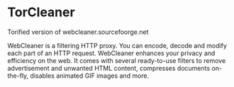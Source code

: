 # TorCleaner
Torified version of webcleaner.sourcefoorge.net

WebCleaner is a filtering HTTP proxy. You can encode, decode and modify
each part of an HTTP request. WebCleaner enhances your privacy and
efficiency on the web. It comes with several ready-to-use
filters to remove advertisement and unwanted HTML content,
compresses documents on-the-fly, disables animated GIF images and more.
